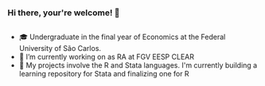 ### Hi there, your're welcome! 👋

## 

- :mortar_board:  Undergraduate in the final year of Economics at the Federal University of São Carlos. 
- :office: I’m currently working on as RA at FGV EESP CLEAR
- 🔭 My projects involve the R and Stata languages. I'm currently building a learning repository for Stata and finalizing one for R
